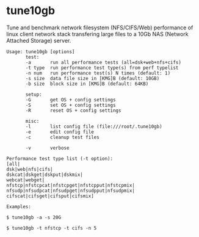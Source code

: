 # tune10gb
Tune and benchmark network filesystem (NFS/CIFS/Web) performance of linux client network stack transfering large files to a 10Gb NAS (Network Attached Storage) server.
```
Usage: tune10gb [options]
       test:
       -a       run all performance tests (all=dsk+web+nfs+cifs)
       -t type  run performance test type(s) from perf typelist
       -n num   run performance test(s) N times (default: 1)
       -s size  data file size in [KMG]B (default: 10GB)
       -b size  block size in [KMG]B (default: 64KB)

       setup:
       -G       get OS + config settings
       -S       set OS + config settings
       -R       reset OS + config settings

       misc:
       -l       list config file (file:///root/.tune10gb)
       -e       edit config file
       -c       cleanup test files

       -v       verbose

Performance test type list (-t option):
[all|
dsk|web|nfs|cifs|
dskcat|dskget|dskput|dskmix|
webcat|webget|
nfstcp|nfstcpcat|nfstcpget|nfstcpput|nfstcpmix|
nfsudp|nfsudpcat|nfsudpget|nfsudpput|nfsudpmix|
cifscat|cifsget|cifsput|cifsmix]

Examples:

$ tune10gb -a -s 20G

$ tune10gb -t nfstcp -t cifs -n 5
``` 

